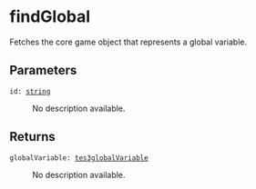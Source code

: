 # findGlobal

Fetches the core game object that represents a global variable.

## Parameters

<dl class="describe">
<dt><code class="descname">id: <a href="https://mwse.readthedocs.io/en/latest/lua/type/string.html">string</a></code></dt>
<dd>

No description available.

</dd>
</dl>

## Returns

<dl class="describe">
<dt><code class="descname">globalVariable: <a href="https://mwse.readthedocs.io/en/latest/lua/type/tes3globalVariable.html">tes3globalVariable</a></code></dt>
<dd>

No description available.

</dd>
</dl>
